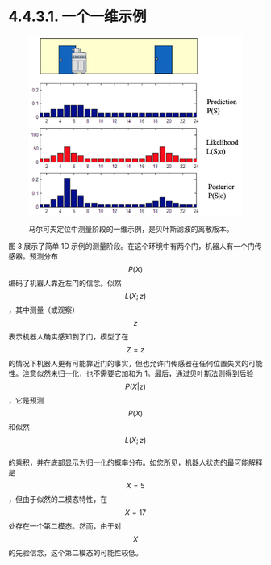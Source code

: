 # 4.4.3.1. 一个一维示例

<figure><img src="../../../.gitbook/assets/image.png" alt=""><figcaption><p>马尔可夫定位中测量阶段的一维示例，是贝叶斯滤波的离散版本。</p></figcaption></figure>

图 3 展示了简单 1D 示例的测量阶段。在这个环境中有两个门，机器人有一个门传感器。预测分布$$P(X)$$
编码了机器人靠近左门的信念。似然$$L(X;z)$$
，其中测量（或观察）$$z$$
表示机器人确实感知到了门，模型了在$$Z=z$$
的情况下机器人更有可能靠近门的事实，但也允许门传感器在任何位置失灵的可能性。注意似然未归一化，也不需要它加和为 1。最后，通过贝叶斯法则得到后验$$P(X|z)$$
，它是预测$$P(X)$$
和似然$$L(X;z)$$
\
的乘积，并在底部显示为归一化的概率分布。如您所见，机器人状态的最可能解释是
\
$$X=5$$，但由于似然的二模态特性，在$$X=17$$
处存在一个第二模态。然而，由于对
\
$$X$$的先验信念，这个第二模态的可能性较低。
